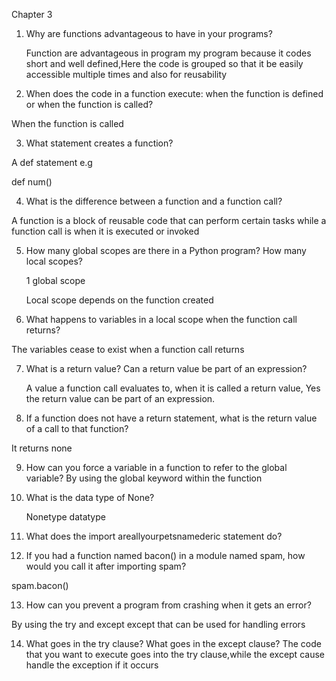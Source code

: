Chapter 3

1. Why are functions advantageous to have in your programs?

    Function are advantageous in program my program because it codes short and well defined,Here the code is grouped so that it be easily accessible multiple times and also for reusability


 2. When does the code in a function execute: when the function is defined or when the function is called? 

When the function is called



3. What statement creates a function? 
  
A def statement e.g

def num()



4. What is the difference between a function and a function call? 

A function is a block of reusable code that can perform certain tasks while a function call is when it is executed or invoked



5. How many global scopes are there in a Python program? How many local scopes? 

   1 global scope

    Local scope depends on the function created
     



6. What happens to variables in a local scope when the function call returns? 


 The variables cease to exist when a function call returns





7. What is a return value? Can a return value be part of an expression? 


   A value a function call evaluates to, when it is called a return value, Yes the return value can be part of an expression.


8. If a function does not have a return statement, what is the return value of a call to that function? 

It returns none

 
9. How can you force a variable in a function to refer to the global variable?
   By using the global keyword within the function


 10. What is the data type of None? 


     Nonetype datatype



11. What does the import areallyourpetsnamederic statement do? 
       


12. If you had a function named bacon() in a module named spam, how would you call it after importing spam? 
       
  spam.bacon()


13. How can you prevent a program from crashing when it gets an error? 

   By using the try and except except that can be used for handling errors
   


14. What goes in the try clause? What goes in the except clause?
    The code that you want to execute goes into the try clause,while the except cause handle the exception if it occurs
